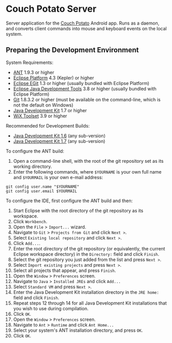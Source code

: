 # Couch Potato Server

Server application for the [Couch Potato](https://play.google.com/store/apps/details?id=codes.soloware.couchpotato.free)
Android app. Runs as a daemon, and converts client commands into mouse and keyboard events on the local system.

## Preparing the Development Environment

System Requirements:
* [ANT](https://ant.apache.org) 1.9.3 or higher
* [Eclipse Platform](https://www.eclipse.org/downloads/eclipse-packages) 4.3 (Kepler) or higher
* [Eclipse EGit](https://www.eclipse.org/egit) 1.3 or higher (usually bundled with Eclipse Platform)
* [Eclipse Java Development Tools](https://www.eclipse.org/jdt) 3.8 or higher (usually bundled with Eclipse Platform)
* [Git](https://git-scm.com) 1.8.3.2 or higher (must be available on the command-line, which is not the default on Windows)
* [Java Development Kit](http://www.oracle.com/technetwork/java/javase/downloads/index.html) 1.7 or higher
* [WiX Toolset](http://wixtoolset.org) 3.9 or higher

Recommended for Development Builds:
* [Java Development Kit 1.6](http://www.oracle.com/technetwork/java/javase/downloads/java-archive-downloads-javase6-419409.html) (any sub-version)
* [Java Development Kit 1.7](http://www.oracle.com/technetwork/java/javase/downloads/java-archive-downloads-javase7-521261.html) (any sub-version)

To configure the ANT build:
1. Open a command-line shell, with the root of the git repository set as its working directory.
2. Enter the following commands, where `$YOURNAME` is your own full name and `$YOURMAIL` is your own e-mail address:

```
git config user.name "$YOURNAME"
git config user.email $YOURMAIL
```

To configure the IDE, first configure the ANT build and then:
1. Start Eclipse with the root directory of the git repository as its workspace.
2. Click `Workbench`.
3. Open the `File` > `Import...` wizard.
4. Navigate to `Git` > `Projects from Git` and click `Next >`.
5. Select `Existing local repository` and click `Next >`.
6. Click `Add...`.
7. Enter the root directory of the git repository (or equivalently, the current Eclipse workspace directory) in the `Directory:` field and click `Finish`.
8. Select the git repository you just added from the list and press `Next >`.
9. Select `Import existing projects` and press `Next >`.
10. Select all projects that appear, and press `Finish`.
11. Open the `Window` > `Preferences` screen.
12. Navigate to `Java` > `Installed JREs` and click `Add...`
13. Select `Standard VM` and press `Next >`.
14. Enter the Java Development Kit installation directory in the `JRE home:` field and click `Finish`.
15. Repeat steps 12 through 14 for all Java Development Kit installations that you wish to use during compilation.
16. Click `OK`.
17. Open the `Window` > `Preferences` screen.
18. Navigate to `Ant` > `Runtime` and click `Ant Home...`
19. Select your system's ANT installation directory, and press `OK`.
20. Click `OK`.
